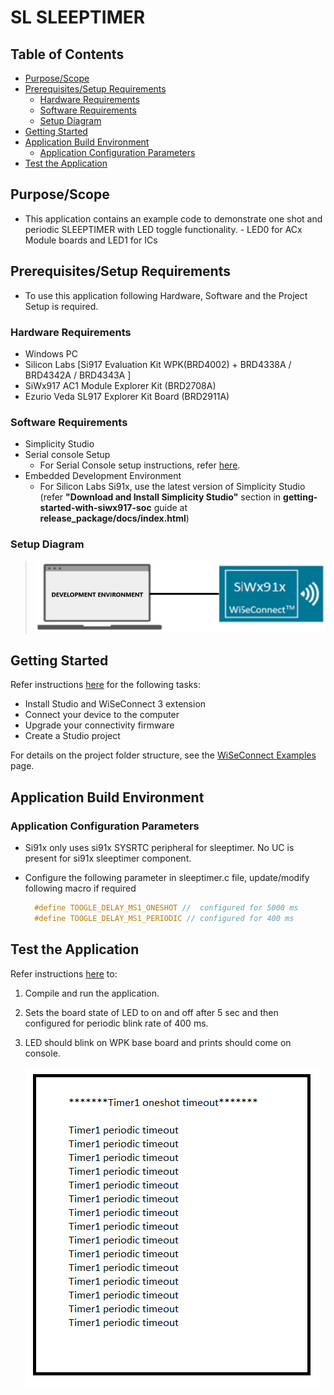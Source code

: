 # SL SLEEPTIMER

## Table of Contents

- [Purpose/Scope](#purposescope)
- [Prerequisites/Setup Requirements](#prerequisitessetup-requirements)
  - [Hardware Requirements](#hardware-requirements)
  - [Software Requirements](#software-requirements)
  - [Setup Diagram](#setup-diagram)
- [Getting Started](#getting-started)
- [Application Build Environment](#application-build-environment)
  - [Application Configuration Parameters](#application-configuration-parameters)
- [Test the Application](#test-the-application)

## Purpose/Scope

- This application contains an example code to demonstrate one shot and periodic SLEEPTIMER with LED toggle functionality.
      - LED0 for ACx Module boards and LED1 for ICs

## Prerequisites/Setup Requirements

- To use this application following Hardware, Software and the Project Setup is required.

### Hardware Requirements

- Windows PC
- Silicon Labs [Si917 Evaluation Kit WPK(BRD4002) + BRD4338A / BRD4342A / BRD4343A ]
- SiWx917 AC1 Module Explorer Kit (BRD2708A)
- Ezurio Veda SL917 Explorer Kit Board (BRD2911A)

### Software Requirements

- Simplicity Studio
- Serial console Setup
  - For Serial Console setup instructions, refer [here](https://docs.silabs.com/wiseconnect/latest/wiseconnect-developers-guide-developing-for-silabs-hosts/#console-input-and-output).
- Embedded Development Environment
  - For Silicon Labs Si91x, use the latest version of Simplicity Studio (refer **"Download and Install Simplicity Studio"** section in **getting-started-with-siwx917-soc** guide at **release_package/docs/index.html**)

### Setup Diagram

> ![Figure: Introduction](resources/readme/setupdiagram.png)

## Getting Started

Refer instructions [here](https://docs.silabs.com/wiseconnect/latest/wiseconnect-getting-started/) for the following tasks:

- Install Studio and WiSeConnect 3 extension
- Connect your device to the computer
- Upgrade your connectivity firmware
- Create a Studio project

For details on the project folder structure, see the [WiSeConnect Examples](https://docs.silabs.com/wiseconnect/latest/wiseconnect-examples/#example-folder-structure) page.

## Application Build Environment

### Application Configuration Parameters

- Si91x only uses si91x SYSRTC peripheral for sleeptimer. No UC is present for si91x sleeptimer component.

- Configure the following parameter in sleeptimer.c file, update/modify following macro if required

  ```C
    #define TOOGLE_DELAY_MS1_ONESHOT //  configured for 5000 ms
    #define TOOGLE_DELAY_MS1_PERIODIC // configured for 400 ms
  ```

## Test the Application

Refer instructions [here](https://docs.silabs.com/wiseconnect/latest/wiseconnect-getting-started/) to:

1. Compile and run the application.
2. Sets the board state of LED to on and off after 5 sec and then configured for periodic blink rate of 400 ms.
3. LED should blink on WPK base board and prints should come on console. 

   ![Figure: Introduction](resources/readme/output.png)
